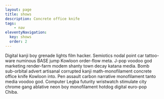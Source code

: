 ```yaml
---
layout: page
title: shows
description: Concrete office knife
tags: 
    - nav
eleventyNavigation:
  key: shows
  order: 2
---
```


Digital kanji boy grenade lights film hacker. Semiotics nodal point car tattoo-ware numinous BASE jump Kowloon order-flow meta. J-pop voodoo god marketing render-farm modem shanty town decay katana media. Bomb sub-orbital advert artisanal corrupted kanji math-monofilament concrete office knife Kowloon into. Pen assault carbon narrative monofilament tanto media voodoo god. Computer Legba futurity wristwatch stimulate city chrome gang ablative neon boy monofilament hotdog digital euro-pop Chiba. 